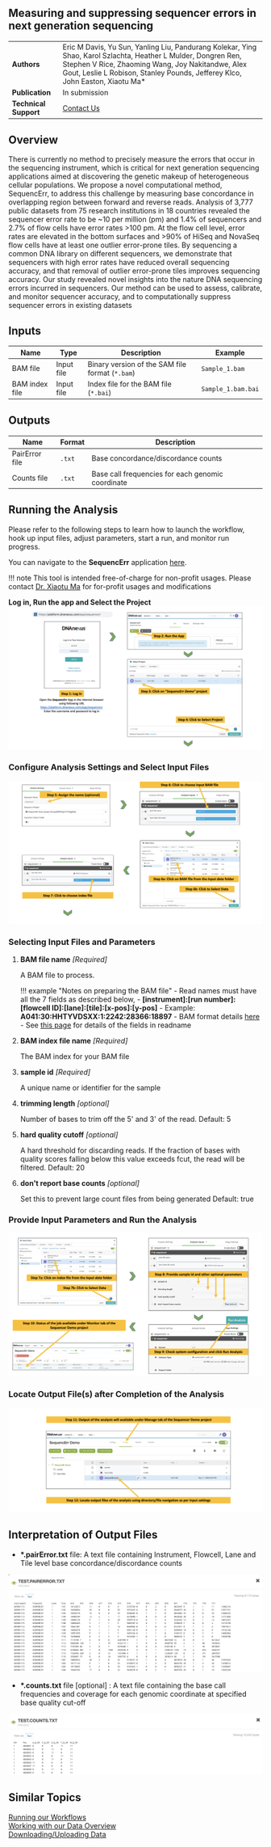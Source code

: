 ## Measuring and suppressing sequencer errors in next generation sequencing

|                       |                                                                                                                                                                                                                                                    |
| --------------------- | -------------------------------------------------------------------------------------------------------------------------------------------------------------------------------------------------------------------------------------------------- |
| **Authors**           | Eric M Davis, Yu Sun, Yanling Liu, Pandurang Kolekar, Ying Shao, Karol Szlachta, Heather L Mulder, Dongren Ren, Stephen V Rice, Zhaoming Wang, Joy Nakitandwe, Alex Gout, Leslie L Robison, Stanley Pounds, Jefferey Klco, John Easton, Xiaotu Ma* |
| **Publication**       | In submission                                                                                                                                                                                                                                      |
| **Technical Support** | [Contact Us](https://stjude.cloud/contact)                                                                                                                                                                                                         |

## Overview

There is currently no method to precisely measure the errors that occur in the sequencing instrument, which is critical for next generation sequencing applications aimed at discovering the genetic makeup of heterogeneous cellular populations. 
We propose a novel computational method, SequencErr, to address this challenge by measuring base concordance in overlapping region between forward and reverse reads. Analysis of 3,777 public datasets from 75 research institutions in 18 countries revealed the sequencer error rate to be ~10 per million (pm) and 1.4% of sequencers and 2.7% of flow cells have error rates >100 pm. At the flow cell level, error rates are elevated in the bottom surfaces and >90% of HiSeq and NovaSeq flow cells have at least one outlier error-prone tiles. 
By sequencing a common DNA library on different sequencers, we demonstrate that sequencers with high error rates have reduced overall sequencing accuracy, and that removal of outlier error-prone tiles improves sequencing accuracy. Our study revealed novel insights into the nature DNA sequencing errors incurred in sequencers. Our method can be used to assess, calibrate, and monitor sequencer accuracy, and to computationally suppress sequencer errors in existing datasets


## Inputs

| Name           | Type       | Description                                     | Example            |
| -------------- | ---------- | ----------------------------------------------- | ------------------ |
| BAM file       | Input file | Binary version of the SAM file format (`*.bam`) | `Sample_1.bam`     |
| BAM index file | Input file | Index file for the BAM file (`*.bai`)           | `Sample_1.bam.bai` |

## Outputs

| Name            | Format | Description                                       |
| -------------- | ------ | ------------------------------------------------- |
| PairError file | `.txt` | Base concordance/discordance counts               |
| Counts file    | `.txt` | Base call frequencies for each genomic coordinate |


## Running the Analysis

Please refer to the following steps to learn how to launch the workflow, hook up input files, adjust parameters, start a run, and monitor run progress.

You can navigate to the **SequencErr** application [here](https://platform.stjude.cloud/workflows/sequencerr).

!!! note
    This tool is intended free-of-charge for non-profit usages. 
    Please contact [Dr. Xiaotu Ma](mailto:Xiaotu.Ma@stjude.org) for for-profit usages and modifications
    
**Log in, Run the app and Select the Project**
![](../../../files/guides/tools/sequencerr/SequencErr_steps_1-4.png) 

### Configure Analysis Settings and Select Input Files
![](../../../files/guides/tools/sequencerr/SequencErr_steps_5-7.png)

### Selecting Input Files and Parameters 
1. **BAM file name** _[Required]_

    A BAM file to process. 
    
    !!! example "Notes on preparing the BAM file"
        -   Read names must have all the 7 fields as described below,
        -   **\[instrument]:\[run number]:\[flowcell ID]:\[lane]:\[tile]:\[x-pos]:\[y-pos]**
        -   Example: **A041:30:HHTYVDSXX:1:2242:28366:18897**
        -   BAM format details [here](http://samtools.github.io/hts-specs/SAMv1.pdf)
        -   See [this page](https://help.basespace.illumina.com/articles/descriptive/fastq-files/) for details of the fields in readname 

2. **BAM index file name** _[Required]_

    The BAM index for your BAM file

3. **sample id** _[Required]_

    A unique name or identifier for the sample

4. **trimming length** _[optional]_

    Number of bases to trim off the 5' and 3' of the read.
    Default: 5

5. **hard quality cutoff** _[optional]_

    A hard threshold for discarding reads. If the fraction of bases with quality scores falling below this value exceeds fcut, the read will be filtered.
    Default: 20

6. **don't report base counts** _[optional]_
    
    Set this to prevent large count files from being generated
    Default: true

### Provide Input Parameters and Run the Analysis
![](../../../files/guides/tools/sequencerr/SequencErr_steps_7a-10.png)

### Locate Output File(s) after Completion of the Analysis
![](../../../files/guides/tools/sequencerr/SequencErr_steps_11-12.png)

## Interpretation of Output Files

* **\*.pairError.txt** file: A text file containing Instrument, Flowcell, Lane and Tile level base concordance/discordance counts

![](../../../files/guides/tools/sequencerr/pairErrorOut.png)


* **\*.counts.txt** file [optional] : A text file containing the base call frequencies and coverage for each genomic coordinate at specified base quality cut-off

![](../../../files/guides/tools/sequencerr/testCountOut.png)

## Similar Topics

[Running our Workflows](../analyzing-data/running-sj-workflows.md)  
[Working with our Data Overview](../managing-data/working-with-our-data.md)   
[Downloading/Uploading Data](../managing-data/data-transfer-app.md)   
